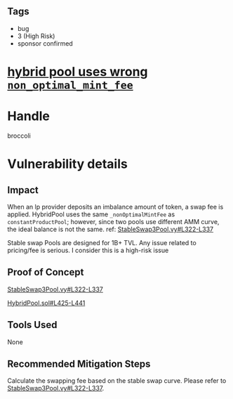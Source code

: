 ## Tags

- bug
- 3 (High Risk)
- sponsor confirmed

# [hybrid pool uses wrong `non_optimal_mint_fee`](https://github.com/code-423n4/2021-09-sushitrident-findings/issues/31) 

# Handle

broccoli


# Vulnerability details

## Impact

When an lp provider deposits an imbalance amount of token, a swap fee is applied. HybridPool uses the same `_nonOptimalMintFee` as `constantProductPool`; however, since two pools use different AMM curve, the ideal balance is not the same.  ref: [StableSwap3Pool.vy#L322-L337](https://github.com/curvefi/curve-contract/blob/master/contracts/pools/3pool/StableSwap3Pool.vy#L322-L337)

Stable swap Pools are designed for 1B+ TVL. Any issue related to pricing/fee is serious. I consider this is a high-risk issue

## Proof of Concept

[StableSwap3Pool.vy#L322-L337](https://github.com/curvefi/curve-contract/blob/master/contracts/pools/3pool/StableSwap3Pool.vy#L322-L337)

[HybridPool.sol#L425-L441](https://github.com/sushiswap/trident/blob/9130b10efaf9c653d74dc7a65bde788ec4b354b5/contracts/pool/HybridPool.sol#L425-L441)

## Tools Used

None

## Recommended Mitigation Steps
Calculate the swapping fee based on the stable swap curve.
Please refer to [StableSwap3Pool.vy#L322-L337](https://github.com/curvefi/curve-contract/blob/master/contracts/pools/3pool/StableSwap3Pool.vy#L322-L337).

